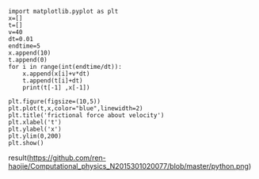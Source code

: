 
```
import matplotlib.pyplot as plt
x=[]
t=[]
v=40
dt=0.01
endtime=5
x.append(10)
t.append(0)
for i in range(int(endtime/dt)):
	x.append(x[i]+v*dt)
	t.append(t[i]+dt)
	print(t[-1] ,x[-1])
    
plt.figure(figsize=(10,5))
plt.plot(t,x,color="blue",linewidth=2)
plt.title('frictional force about velocity')
plt.xlabel('t')
plt.ylabel('x')
plt.ylim(0,200)
plt.show()
```
result(https://github.com/ren-haojie/Computational_physics_N2015301020077/blob/master/python.png)

